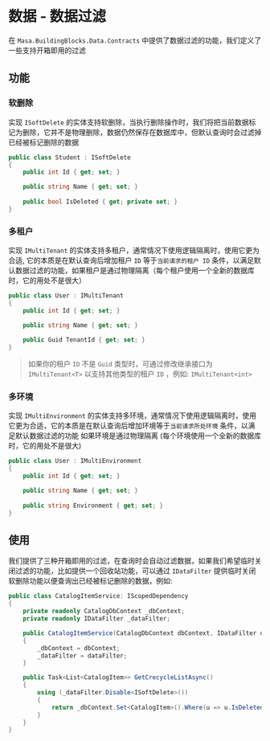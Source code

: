 # 数据 - 数据过滤

在 `Masa.BuildingBlocks.Data.Contracts` 中提供了数据过滤的功能，我们定义了一些支持开箱即用的过滤

## 功能

### 软删除

实现 `ISoftDelete` 的实体支持软删除，当执行删除操作时，我们将把当前数据标记为删除，它并不是物理删除，数据仍然保存在数据库中，但默认查询时会过滤掉已经被标记删除的数据

```csharp
public class Student : ISoftDelete
{
    public int Id { get; set; }

    public string Name { get; set; }
    
    public bool IsDeleted { get; private set; }
}
```

### 多租户

实现 `IMultiTenant` 的实体支持多租户，通常情况下使用逻辑隔离时，使用它更为合适,
它的本质是在默认查询后增加租户 `ID` 等于`当前请求的租户 ID` 条件，以满足默认数据过滤的功能，如果租户是通过物理隔离（每个租户使用一个全新的数据库时，它的用处不是很大）

```csharp
public class User : IMultiTenant
{
    public int Id { get; set; }

    public string Name { get; set; }
    
    public Guid TenantId { get; set; }
}
```

> 如果你的租户 `ID` 不是 `Guid` 类型时，可通过修改继承接口为 `IMultiTenant<T>` 以支持其他类型的租户 `ID` ，例如: `IMultiTenant<int>`

### 多环境

实现 `IMultiEnvironment` 的实体支持多环境，通常情况下使用逻辑隔离时，使用它更为合适，它的本质是在默认查询后增加环境等于`当前请求所处环境`
条件，以满足默认数据过滤的功能 如果环境是通过物理隔离 (每个环境使用一个全新的数据库时，它的用处不是很大)

```csharp
public class User : IMultiEnvironment
{
    public int Id { get; set; }

    public string Name { get; set; }
    
    public string Environment { get; set; }
}
```

## 使用

我们提供了三种开箱即用的过滤，在查询时会自动过滤数据，如果我们希望临时关闭过滤的功能，比如提供一个回收站功能，可以通过 `IDataFilter` 提供临时关闭软删除功能以便查询出已经被标记删除的数据，例如:

```csharp
public class CatalogItemService: IScopedDependency
{
    private readonly CatalogDbContext _dbContext; 
    private readonly IDataFilter _dataFilter;

    public CatalogItemService(CatalogDbContext dbContext, IDataFilter dataFilter)
    {
        _dbContext = dbContext;
        _dataFilter = dataFilter;
    }

    public Task<List<CatalogItem>> GetCrecycleListAsync()
    {
        using (_dataFilter.Disable<ISoftDelete>())
        {
            return _dbContext.Set<CatalogItem>().Where(u => u.IsDeleted).ToListAsync();
        }
    }
}
```